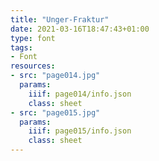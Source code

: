 ```yaml
---
title: "Unger-Fraktur"
date: 2021-03-16T18:47:43+01:00
type: font
tags:
- Font
resources:
- src: "page014.jpg"
  params:
    iiif: page014/info.json
    class: sheet
- src: "page015.jpg"
  params:
    iiif: page015/info.json
    class: sheet
---
```

